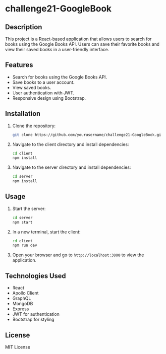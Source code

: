 # challenge21-GoogleBook

## Description
This project is a React-based application that allows users to search for books using the Google Books API. Users can save their favorite books and view their saved books in a user-friendly interface.

## Features
- Search for books using the Google Books API.
- Save books to a user account.
- View saved books.
- User authentication with JWT.
- Responsive design using Bootstrap.

## Installation
1. Clone the repository:
   ```bash
   git clone https://github.com/yourusername/challenge21-GoogleBook.git
   ```
2. Navigate to the client directory and install dependencies:
   ```bash
   cd client
   npm install
   ```
3. Navigate to the server directory and install dependencies:
   ```bash
   cd server
   npm install
   ```

## Usage
1. Start the server:
   ```bash
   cd server
   npm start
   ```
2. In a new terminal, start the client:
   ```bash
   cd client
   npm run dev
   ```
3. Open your browser and go to `http://localhost:3000` to view the application.

## Technologies Used
- React
- Apollo Client
- GraphQL
- MongoDB
- Express
- JWT for authentication
- Bootstrap for styling

## License
MIT License
